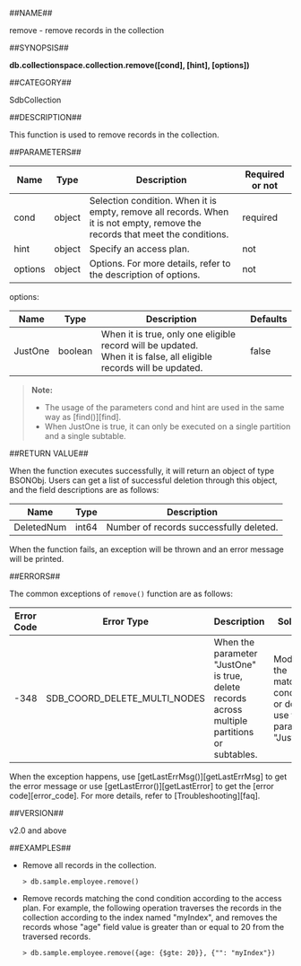 ##NAME##

remove - remove records in the collection

##SYNOPSIS##

**db.collectionspace.collection.remove\(\[cond\], \[hint\], \[options\]\)**

##CATEGORY##

SdbCollection

##DESCRIPTION##

This function is used to remove records in the collection.

##PARAMETERS##

| Name | Type| Description | Required or not |
| ------ | -------- | ------ | -------- |
| cond   | object| Selection condition. When it is empty, remove all records. When it is not empty, remove the records that meet the conditions. | required |
| hint   | object| Specify an access plan. | not |
| options| object| Options. For more details, refer to the description of options.| not |

options:

| Name         | Type| Description   | Defaults |
| --------------- | -------- | ------------------- | ------ |
| JustOne         | boolean     | When it is true, only one eligible record will be updated.<br>When it is false, all eligible records will be updated.| false  |

> **Note:**
>
> - The usage of the parameters cond and hint are used in the same way as [find()][find].
> - When JustOne is true, it can only be executed on a single partition and a single subtable.

##RETURN VALUE##

When the function executes successfully, it will return an object of type BSONObj. Users can get a list of successful deletion through this object, and the field descriptions are as follows:

| Name | Type | Description |
|--------|------|------|
| DeletedNum | int64 | Number of records successfully deleted. |

When the function fails, an exception will be thrown and an error message will be printed.

##ERRORS##

The common exceptions of `remove()` function are as follows:
  
| Error Code | Error Type | Description | Solution |
| ------ | --- | ------------ | ----------- |
| -348     | SDB_COORD_DELETE_MULTI_NODES|When the parameter "JustOne" is true, delete records across multiple partitions or subtables. | Modify the matching conditions or do not use the parameter "JustOne". |

When the exception happens, use [getLastErrMsg()][getLastErrMsg] to get the error message or use [getLastError()][getLastError] to get the [error code][error_code]. For more details, refer to [Troubleshooting][faq].

##VERSION##

v2.0 and above

##EXAMPLES##

- Remove all records in the collection.

    ```lang-javascript
    > db.sample.employee.remove()
    ```

- Remove records matching the cond condition according to the access plan. For example, the following operation traverses the records in the collection according to the index named "myIndex", and removes the records whose "age" field value is greater than or equal to 20 from the traversed records.

    ```lang-javascript
    > db.sample.employee.remove({age: {$gte: 20}}, {"": "myIndex"})
    ```

[^_^]:
    Links
[find]:manual/Manual/Sequoiadb_Command/SdbCollection/find.md
[getLastErrMsg]:manual/Manual/Sequoiadb_Command/Global/getLastErrMsg.md
[getLastError]:manual/Manual/Sequoiadb_Command/Global/getLastError.md
[faq]:manual/FAQ/faq_sdb.md
[error_code]:manual/Manual/Sequoiadb_error_code.md
